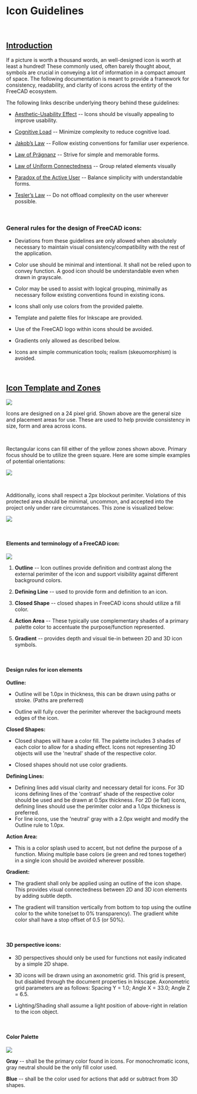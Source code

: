 # Icon Guidelines

 ‎‎

## <u>Introduction</u>

If a picture is worth a thousand words, an well-designed icon is worth at least a hundred! These commonly used, often barely thought about, symbols are crucial in conveying a lot of information in a compact amount of space. The following documentation is meant to provide a framework for consistency, readability, and clarity of icons across the entirty of the FreeCAD ecosystem.

The following links describe underlying theory behind these guidelines:

- [Aesthetic-Usability Effect](https://lawsofux.com/aesthetic-usability-effect) -- Icons should be visually appealing to improve usability.

- [Cognitive Load](https://lawsofux.com/cognitive-load/) -- Minimize complexity to reduce cognitive load.

- [Jakob’s Law](https://lawsofux.com/jakobs-law/) -- Follow existing conventions for familiar user experience.

- [Law of Prägnanz](https://lawsofux.com/law-of-pr%C3%A4gnanz/) -- Strive for simple and memorable forms.

- [Law of Uniform Connectedness](https://lawsofux.com/law-of-uniform-connectedness/) -- Group related elements visually

- [Paradox of the Active User](https://lawsofux.com/paradox-of-the-active-user/) -- Balance simplicity with understandable forms.

- [Tesler’s Law](https://lawsofux.com/teslers-law/) -- Do not offload complexity on the user wherever possible.  

 

### General rules for the design of FreeCAD icons:

- Deviations from these guidelines are only allowed when absolutely necessary to maintain visual consistency/compatibility with the rest of the application.

- Color use should be minimal and intentional. It shall not be relied upon to convey function. A good icon should be understandable even when drawn in grayscale. 

- Color may be used to assist with logical grouping, minimally as necessary follow existing conventions found in existing icons.

- Icons shall only use colors from the provided palette.

- Template and palette files for Inkscape are provided.

- Use of the FreeCAD logo within icons should be avoided.

- Gradients only allowed as described below.

- Icons are simple communication tools; realism (skeuomorphism) is avoided.

 

## <u>Icon Template and Zones</u>

![](images/template_zones.png)

Icons are designed on a 24 pixel grid. Shown above are the general size and placement areas for use. These are used to help provide consistency in size, form and area across icons.

   ‎

Rectangular icons can fill either of the yellow zones shown above. Primary focus should be to utilize the green square. Here are some simple examples of potential orientations:

![](images/orientation_examples.png)

 

Additionally, icons shall respect a 2px blockout perimiter. Violations of this protected area should be minimal, uncommon, and accepted into the project only under rare circumstances. This zone is visualized below:

![](images/icon_blockout_zone.png)

 

#### Elements and terminology of a FreeCAD icon:

![](images/icon_elements.png)

1. **Outline** -- Icon outlines provide definition and contrast along the external perimiter of the icon and support visibility against different background colors.

2. **Defining Line** -- used to provide form and definition to an icon.

3. **Closed Shape** -- closed shapes in FreeCAD icons should utilize a fill color.

4. **Action Area** -- These typically use complementary shades of a primary palette color to accentuate the purpose/function represented.

5. **Gradient** -- provides depth and visual tie-in between 2D and 3D icon symbols.

 

#### Design rules for icon elements

**Outline:**

- Outline will be 1.0px in thickness, this can be drawn using paths or stroke. (Paths are preferred)

- Outline will fully cover the perimiter wherever the background meets edges of the icon.

**Closed Shapes:**

- Closed shapes will have a color fill. The palette includes 3 shades of each color to allow for a shading effect. Icons not representing 3D objects will use the 'neutral' shade of the respective color.

- Closed shapes should not use color gradients.

**Defining Lines:**

- Defining lines add visual clarity and necessary detail for icons. For 3D icons defining lines of the 'contrast' shade of the respective color should be used and be drawn at 0.5px thickness. For 2D (ie flat) icons, defining lines should use the perimiter color and a 1.0px thickness is preferred.
- For line icons, use the 'neutral' gray with a 2.0px weight and modify the Outline rule to 1.0px.

**Action Area:**

- This is a color splash used to accent, but not define the purpose of a function. Mixing multiple base colors (ie green and red tones together) in a single icon should be avoided wherever possible.

**Gradient:**

- The gradient shall only be applied using an outline of the icon shape. This provides visual connectedness between 2D and 3D icon elements by adding subtle depth.

- The gradient will transition vertically from bottom to top using the outline color to the white tone(set to 0% transparency). The gradient white color shall have a stop offset of 0.5 (or 50%).

 

#### 3D perspective icons:

- 3D perspectives should only be used for functions not easily indicated by a simple 2D shape.

- 3D icons will be drawn using an axonometric grid. This grid is present, but disabled through the document properties in Inkscape. Axonometric grid parameters are as follows: Spacing Y = 1.0; Angle X = 33.0; Angle Z = 6.5.

- Lighting/Shading shall assume a light position of above-right in relation to the icon object.

 

#### Color Palette

![](images/palette.png)

**Gray** -- shall be the primary color found in icons. For monochromatic icons, gray neutral should be the only fill color used.

**Blue** -- shall be the color used for actions that add or subtract from 3D shapes.

